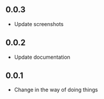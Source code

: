 ## 0.0.3

* Update screenshots

## 0.0.2

* Update documentation

## 0.0.1

* Change in the way of doing things
